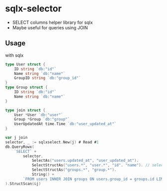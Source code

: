 <!--
 Copyright (c) 2019 Tsuzu
 
 This software is released under the MIT License.
 https://opensource.org/licenses/MIT
-->

# sqlx-selector
- SELECT columns helper library for sqlx
- Maybe useful for queries using JOIN

## Usage
with sqlx

```go
type User struct {
    ID string `db:"id"`
    Name string `db:"name"`
    GroupID string `db:"group_id"`
}
type Group struct {
    ID string `db:"id"`
    Name string `db:"name"`
}

type join struct {
    User *User `db:"user"`
    Group *Group `db:"group"`
    UserUpdatedAt time.Time `db:"user_updated_at"`
}

var j join
selector, _ := sqlxselect.New(j) # Read #1
db.QueryRowx(
    `SELECT` + 
        selector.
            SelectAs("users.updated_at", "user_updated_at").
            SelectStructAs("users.*", "user.*", "id". "name"). // select only id and name
            SelectStructAs("groups.*", "group.*").
            String() +
        `FROM users INNER JOIN groups ON users.group_id = groups.id LIMIT 1`,
).StructScan(&j)
```
